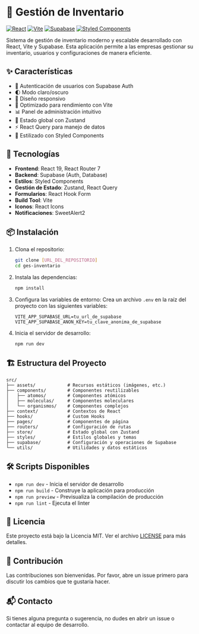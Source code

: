# 🏪 Gestión de Inventario

[![React](https://img.shields.io/badge/React-20232A?style=for-the-badge&logo=react&logoColor=61DAFB)](https://reactjs.org/)
[![Vite](https://img.shields.io/badge/Vite-B73BFE?style=for-the-badge&logo=vite&logoColor=FFD62E)](https://vitejs.dev/)
[![Supabase](https://img.shields.io/badge/Supabase-181818?style=for-the-badge&logo=supabase&logoColor=white)](https://supabase.com/)
[![Styled Components](https://img.shields.io/badge/styled--components-DB7093?style=for-the-badge&logo=styled-components&logoColor=white)](https://styled-components.com/)

Sistema de gestión de inventario moderno y escalable desarrollado con React, Vite y Supabase. Esta aplicación permite a las empresas gestionar su inventario, usuarios y configuraciones de manera eficiente.

## ✨ Características

- 🔐 Autenticación de usuarios con Supabase Auth
- 🌓 Modo claro/oscuro
- 📱 Diseño responsivo
- 🚀 Optimizado para rendimiento con Vite
- 📊 Panel de administración intuitivo
- 🔄 Estado global con Zustand
- ⚡ React Query para manejo de datos
- 🎨 Estilizado con Styled Components

## 🚀 Tecnologías

- **Frontend**: React 19, React Router 7
- **Backend**: Supabase (Auth, Database)
- **Estilos**: Styled Components
- **Gestión de Estado**: Zustand, React Query
- **Formularios**: React Hook Form
- **Build Tool**: Vite
- **Iconos**: React Icons
- **Notificaciones**: SweetAlert2

## 📦 Instalación

1. Clona el repositorio:
   ```bash
   git clone [URL_DEL_REPOSITORIO]
   cd ges-inventario
   ```

2. Instala las dependencias:
   ```bash
   npm install
   ```

3. Configura las variables de entorno:
   Crea un archivo `.env` en la raíz del proyecto con las siguientes variables:
   ```
   VITE_APP_SUPABASE_URL=tu_url_de_supabase
   VITE_APP_SUPABASE_ANON_KEY=tu_clave_anonima_de_supabase
   ```

4. Inicia el servidor de desarrollo:
   ```bash
   npm run dev
   ```

## 🏗️ Estructura del Proyecto

```
src/
├── assets/            # Recursos estáticos (imágenes, etc.)
├── components/        # Componentes reutilizables
│   ├── atomos/        # Componentes atómicos
│   ├── moleculas/     # Componentes moleculares
│   └── organismos/    # Componentes complejos
├── context/           # Contextos de React
├── hooks/             # Custom Hooks
├── pages/             # Componentes de página
├── routers/           # Configuración de rutas
├── store/             # Estado global con Zustand
├── styles/            # Estilos globales y temas
├── supabase/          # Configuración y operaciones de Supabase
└── utils/             # Utilidades y datos estáticos
```

## 🛠️ Scripts Disponibles

- `npm run dev` - Inicia el servidor de desarrollo
- `npm run build` - Construye la aplicación para producción
- `npm run preview` - Previsualiza la compilación de producción
- `npm run lint` - Ejecuta el linter

## 📝 Licencia

Este proyecto está bajo la Licencia MIT. Ver el archivo [LICENSE](LICENSE) para más detalles.

## 🤝 Contribución

Las contribuciones son bienvenidas. Por favor, abre un issue primero para discutir los cambios que te gustaría hacer.

## 📬 Contacto

Si tienes alguna pregunta o sugerencia, no dudes en abrir un issue o contactar al equipo de desarrollo.